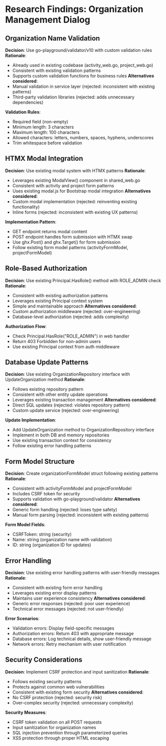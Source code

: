 # Research Findings: Organization Management Dialog

## Organization Name Validation

**Decision**: Use go-playground/validator/v10 with custom validation rules
**Rationale**: 
- Already used in existing codebase (activity_web.go, project_web.go)
- Consistent with existing validation patterns
- Supports custom validation functions for business rules
**Alternatives considered**:
- Manual validation in service layer (rejected: inconsistent with existing patterns)
- Third-party validation libraries (rejected: adds unnecessary dependencies)

**Validation Rules**:
- Required field (non-empty)
- Minimum length: 3 characters
- Maximum length: 100 characters
- Allowed characters: letters, numbers, spaces, hyphens, underscores
- Trim whitespace before validation

## HTMX Modal Integration

**Decision**: Use existing modal system with HTMX patterns
**Rationale**:
- Leverages existing ModalView() component in shared_web.go
- Consistent with activity and project form patterns
- Uses existing modal.js for Bootstrap modal integration
**Alternatives considered**:
- Custom modal implementation (rejected: reinventing existing functionality)
- Inline forms (rejected: inconsistent with existing UX patterns)

**Implementation Pattern**:
- GET endpoint returns modal content
- POST endpoint handles form submission with HTMX swap
- Use ghx.Post() and ghx.Target() for form submission
- Follow existing form model patterns (activityFormModel, projectFormModel)

## Role-Based Authorization

**Decision**: Use existing Principal.HasRole() method with ROLE_ADMIN check
**Rationale**:
- Consistent with existing authorization patterns
- Leverages existing Principal context system
- Simple and maintainable approach
**Alternatives considered**:
- Custom authorization middleware (rejected: over-engineering)
- Database-level authorization (rejected: adds complexity)

**Authorization Flow**:
- Check Principal.HasRole("ROLE_ADMIN") in web handler
- Return 403 Forbidden for non-admin users
- Use existing Principal context from auth middleware

## Database Update Patterns

**Decision**: Use existing OrganizationRepository interface with UpdateOrganization method
**Rationale**:
- Follows existing repository pattern
- Consistent with other entity update operations
- Leverages existing transaction management
**Alternatives considered**:
- Direct SQL updates (rejected: violates repository pattern)
- Custom update service (rejected: over-engineering)

**Update Implementation**:
- Add UpdateOrganization method to OrganizationRepository interface
- Implement in both DB and memory repositories
- Use existing transaction context for consistency
- Follow existing error handling patterns

## Form Model Structure

**Decision**: Create organizationFormModel struct following existing patterns
**Rationale**:
- Consistent with activityFormModel and projectFormModel
- Includes CSRF token for security
- Supports validation with go-playground/validator
**Alternatives considered**:
- Generic form handling (rejected: loses type safety)
- Manual form parsing (rejected: inconsistent with existing patterns)

**Form Model Fields**:
- CSRFToken: string (security)
- Name: string (organization name with validation)
- ID: string (organization ID for updates)

## Error Handling

**Decision**: Use existing error handling patterns with user-friendly messages
**Rationale**:
- Consistent with existing form error handling
- Leverages existing error display patterns
- Maintains user experience consistency
**Alternatives considered**:
- Generic error responses (rejected: poor user experience)
- Technical error messages (rejected: not user-friendly)

**Error Scenarios**:
- Validation errors: Display field-specific messages
- Authorization errors: Return 403 with appropriate message
- Database errors: Log technical details, show user-friendly message
- Network errors: Retry mechanism with user notification

## Security Considerations

**Decision**: Implement CSRF protection and input sanitization
**Rationale**:
- Follows existing security patterns
- Protects against common web vulnerabilities
- Consistent with existing form security
**Alternatives considered**:
- No CSRF protection (rejected: security risk)
- Over-complex security (rejected: unnecessary complexity)

**Security Measures**:
- CSRF token validation on all POST requests
- Input sanitization for organization names
- SQL injection prevention through parameterized queries
- XSS protection through proper HTML escaping
